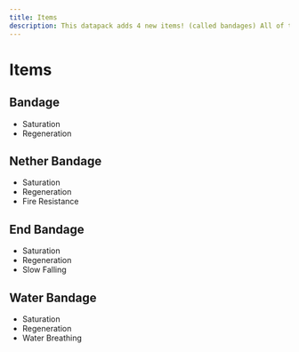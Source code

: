 ```yaml
---
title: Items
description: This datapack adds 4 new items! (called bandages) All of these items will replenish your heart and hunger, while some have added effects.
---
```


# Items

## Bandage

<InvSlot id="bandage:bandage" />

- Saturation
- Regeneration

## Nether Bandage

<InvSlot id="bandage:nether_bandage" />

- Saturation
- Regeneration
- Fire Resistance

## End Bandage

<InvSlot id="bandage:end_bandage" />

- Saturation
- Regeneration
- Slow Falling

## Water Bandage

<InvSlot id="bandage:water_bandage" />

- Saturation
- Regeneration
- Water Breathing
